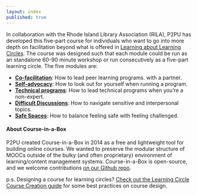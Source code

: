 ```yaml
---
layout: index
published: true
---
```


In collaboration with the Rhode Island Library Association (RILA), P2PU has developed this five-part course for individuals who want to go into more depth on facilitation beyond what is offered in [Learning about Learning Circles](https://p2pu.github.io/learning-about-learning-circles/). The course was designed such that each module could be run as an standalone 60-90 minute workshop or run consecutively as a five-part learning circle. The five modules are:
- <strong>[Co-facilitation](/advanced-facilitation/modules/Co-Facilitation/)</strong>: How to lead peer learning programs. with a partner.
- <strong>[Self-advocacy](/advanced-facilitation/modules/Self-Advocacy/)</strong>: How to look out for yourself when running a program.
- <strong>[Technical programs](/advanced-facilitation/modules/Technical-Programs/)</strong>: How to lead technical programs when you’re a non-expert.
- <strong>[Difficult Discussions](/advanced-facilitation/modules/Difficult-Discussions/)</strong>: How to navigate sensitive and interpersonal topics.
- <strong>[Safe Spaces](/advanced-facilitation/modules/Safe-Spaces/)</strong>: How to balance feeling safe with feeling challenged.


#### About Course-in-a-Box

P2PU created Course-in-a-Box in 2014 as a free and lightweight tool for building online courses. We wanted to preserve the modular structure of MOOCs outside of the bulky (and often proprietary) environment of learning/content management systems. Course-in-a-Box is open-source, and we welcome contributions [on our Github repo](https://github.com/p2pu/course-in-a-box).

p.s. Designing a course for learning circles? [Check out the Learning Circle Course Creation guide](https://docs.google.com/document/u/1/d/116fJM3GS7XDzilUOL_ynMZ0yTncUD6aVUbcQKsTra6U/edit#heading=h.l36tzg40xcgr) for some best practices on course design.

